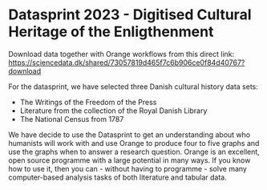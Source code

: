 # Datasprint 2023 - Digitised Cultural Heritage of the Enligthenment

Download data together with Orange workflows from this direct link: https://sciencedata.dk/shared/73057819d465f7c6b906ce0f84d40767?download  

For the datasprint, we have selected three Danish cultural history data sets:
- The Writings of the Freedom of the Press
- Literature from the collection of the Royal Danish Library
- The National Census from 1787

We have decide to use the Datasprint to get an understanding about who humanists will work with and use Orange to produce four to five graphs and use the graphs when to answer a research question. Orange is an excellent, open source programme with a large potential in many ways. If you know how to use it, then you can - without having to programme - solve many computer-based analysis tasks of both literature and tabular data.
